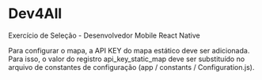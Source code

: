 # Dev4All
Exercício de Seleção - Desenvolvedor Mobile React Native

Para configurar o mapa, a API KEY do mapa estático deve ser adicionada. Para isso, o valor do registro api_key_static_map deve ser substituído no arquivo de constantes de configuração (app / constants / Configuration.js).

